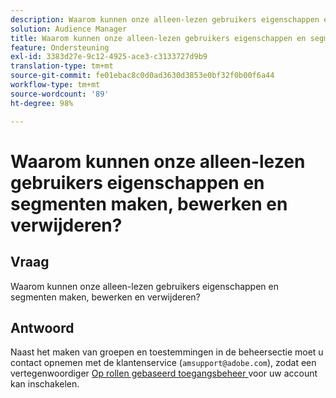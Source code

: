 ```yaml
---
description: Waarom kunnen onze alleen-lezen gebruikers eigenschappen en segmenten maken, bewerken en verwijderen?
solution: Audience Manager
title: Waarom kunnen onze alleen-lezen gebruikers eigenschappen en segmenten maken, bewerken en verwijderen?
feature: Ondersteuning
exl-id: 3383d27e-9c12-4925-ace3-c3133727d9b9
translation-type: tm+mt
source-git-commit: fe01ebac8c0d0ad3630d3853e0bf32f0b00f6a44
workflow-type: tm+mt
source-wordcount: '89'
ht-degree: 98%

---
```


# Waarom kunnen onze alleen-lezen gebruikers eigenschappen en segmenten maken, bewerken en verwijderen?

## Vraag

Waarom kunnen onze alleen-lezen gebruikers eigenschappen en segmenten maken, bewerken en verwijderen?

## Antwoord

Naast het maken van groepen en toestemmingen in de beheersectie moet u contact opnemen met de klantenservice (`amsupport@adobe.com`), zodat een vertegenwoordiger [Op rollen gebaseerd toegangsbeheer ](../features/administration/administration-overview.md) voor uw account kan inschakelen.

